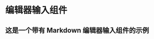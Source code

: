 # 编辑器输入组件

## 这是一个带有 Markdown 编辑器输入组件的示例

<example />

<script setup>
import example from './example.vue'
</script>

